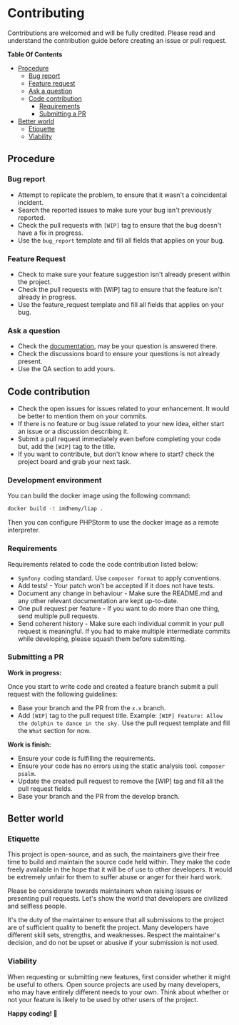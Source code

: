 # Contributing

Contributions are welcomed and will be fully credited. Please read and understand the contribution guide before creating
an issue or pull request.

**Table Of Contents**

- [Procedure](#procedure)
    + [Bug report](#bug-report)
    + [Feature request](#feature-request)
    + [Ask a question](#ask-a-question)
    + [Code contribution](#code-contribution)
        * [Requirements](#requirements)
        * [Submitting a PR](#submitting-a-pr)
- [Better world](#better-world)
    + [Etiquette](#etiquette)
    + [Viability](#viability)

## Procedure

### Bug report

- Attempt to replicate the problem, to ensure that it wasn't a coincidental incident.
- Search the reported issues to make sure your bug isn't previously reported.
- Check the pull requests with `[WIP]` tag to ensure that the bug doesn't have a fix in progress.
- Use the `bug_report` template and fill all fields that applies on your bug.

### Feature Request

- Check to make sure your feature suggestion isn't already present within the project.
- Check the pull requests with [WIP] tag to ensure that the feature isn't already in progress.
- Use the feature_request template and fill all fields that applies on your bug.

### Ask a question

- Check the [documentation](https://imdhemy.com/laravel-iap-docs/), may be your question is answered there.
- Check the discussions board to ensure your questions is not already present.
- Use the QA section to add yours.

## Code contribution

- Check the open issues for issues related to your enhancement. It would be better to mention them on your commits.
- If there is no feature or bug issue related to your new idea, either start an issue or a discussion describing it.
- Submit a pull request immediately even before completing your code but, add the `[WIP]` tag to the title.
- If you want to contribute, but don't know where to start? check the project board and grab your next task.

### Development environment
You can build the docker image using the following command:

```bash
docker build -t imdhemy/liap .
```

Then you can configure PHPStorm to use the docker image as a remote interpreter.

### Requirements

Requirements related to code the code contribution listed below:

- `Symfony `coding standard. Use `composer format` to apply conventions.
- Add tests! - Your patch won't be accepted if it does not have tests.
- Document any change in behaviour - Make sure the README.md and any other relevant documentation are kept up-to-date.
- One pull request per feature - If you want to do more than one thing, send multiple pull requests.
- Send coherent history - Make sure each individual commit in your pull request is meaningful. If you had to make
  multiple intermediate commits while developing, please squash them before submitting.

### Submitting a PR

**Work in progress:**

Once you start to write code and created a feature branch submit a pull request with the following guidelines:

- Base your branch and the PR from the `x.x` branch.
- Add `[WIP]` tag to the pull request title. Example: `[WIP] Feature: Allow the dolphin to dance in the sky.`
  Use the pull request template and fill the `What` section for now.

**Work is finish:**

- Ensure your code is fulfilling the requirements.
- Ensure your code has no errors using the static analysis tool. `composer psalm`.
- Update the created pull request to remove the [WIP] tag and fill all the pull request fields.
- Base your branch and the PR from the develop branch.

## Better world

### Etiquette

This project is open-source, and as such, the maintainers give their free time to build and maintain the source code
held within. They make the code freely available in the hope that it will be of use to other developers. It would be
extremely unfair for them to suffer abuse or anger for their hard work.

Please be considerate towards maintainers when raising issues or presenting pull requests. Let's show the world that
developers are civilized and selfless people.

It's the duty of the maintainer to ensure that all submissions to the project are of sufficient quality to benefit the
project. Many developers have different skill sets, strengths, and weaknesses. Respect the maintainer's decision, and do
not be upset or abusive if your submission is not used.

### Viability

When requesting or submitting new features, first consider whether it might be useful to others. Open source projects
are used by many developers, who may have entirely different needs to your own. Think about whether or not your feature
is likely to be used by other users of the project.

**Happy coding! 🎉**
